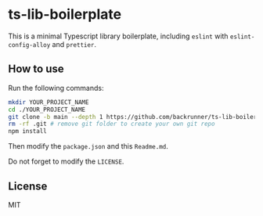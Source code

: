 # ts-lib-boilerplate

This is a minimal Typescript library boilerplate, including `eslint` with `eslint-config-alloy` and `prettier`.

## How to use

Run the following commands:

```bash
mkdir YOUR_PROJECT_NAME
cd ./YOUR_PROJECT_NAME
git clone -b main --depth 1 https://github.com/backrunner/ts-lib-boilerplate.git .
rm -rf .git # remove git folder to create your own git repo
npm install
```

Then modify the `package.json` and this `Readme.md`.

Do not forget to modify the `LICENSE`.

## License

MIT
